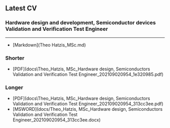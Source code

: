 ## Latest CV 

### Hardware design and development, Semiconductor devices Validation and Verification Test Engineer
----------------------------------------



* [Markdown](Theo Hatzis_MSc.md)

### Shorter

* [PDF](docs\Theo_Hatzis, MSc_Hardware design, Semiconductors Validation and Verification Test Engineer_202109020954_1e320985.pdf)

### Longer  
* [PDF](docs\Theo_Hatzis, MSc_Hardware design, Semiconductors Validation and Verification Test Engineer_202109020954_313cc3ee.pdf)  
* [MSWORD](docs/Theo_Hatzis, MSc_Hardware design, Semiconductors Validation and Verification Test Engineer_202109020954_313cc3ee.docx)


